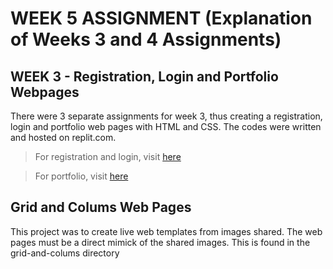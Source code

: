 # WEEK 5 ASSIGNMENT (Explanation of Weeks 3 and 4 Assignments)

## WEEK 3 - Registration, Login and Portfolio Webpages

There were 3 separate assignments for week 3, thus creating a registration, login and portfolio web pages with HTML and CSS.
The codes were written and hosted on replit.com.

>For registration and login, visit [here](https://RegistrationForm.sarahdomson.repl.co)

>For portfolio, visit [here](https://Portfolio.sarahdomson.repl.co)

## Grid and Colums Web Pages
This project was to create live web templates from images shared. The web pages must be a direct mimick of the shared images.
This is found in the grid-and-colums directory

